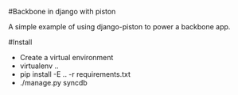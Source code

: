#Backbone in django with piston 

A simple example of using django-piston to power a backbone app.

#Install

* Create a virtual environment
* virtualenv ..
* pip install -E .. -r requirements.txt
* ./manage.py syncdb
